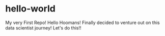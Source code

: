 # hello-world
My very First Repo!
Hello Hoomans! Finally decided to venture out on this data scientist journey! 
Let's do this!!
